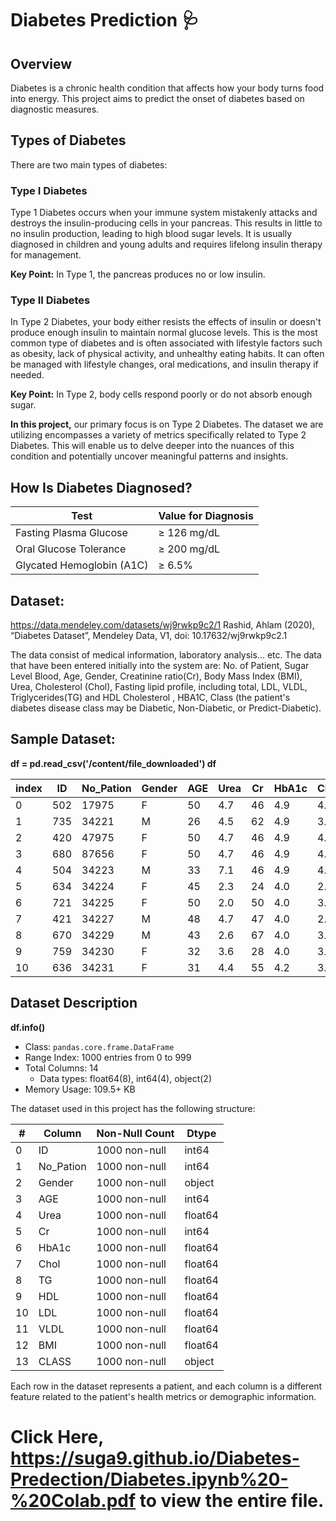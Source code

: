 # Diabetes Prediction 🩺

## Overview
Diabetes is a chronic health condition that affects how your body turns food into energy. This project aims to predict the onset of diabetes based on diagnostic measures.

## Types of Diabetes
There are two main types of diabetes:

### Type I Diabetes
Type 1 Diabetes occurs when your immune system mistakenly attacks and destroys the insulin-producing cells in your pancreas. This results in little to no insulin production, leading to high blood sugar levels. It is usually diagnosed in children and young adults and requires lifelong insulin therapy for management.

**Key Point:** In Type 1, the pancreas produces no or low insulin.

### Type II Diabetes
In Type 2 Diabetes, your body either resists the effects of insulin or doesn't produce enough insulin to maintain normal glucose levels. This is the most common type of diabetes and is often associated with lifestyle factors such as obesity, lack of physical activity, and unhealthy eating habits. It can often be managed with lifestyle changes, oral medications, and insulin therapy if needed.

**Key Point:** In Type 2, body cells respond poorly or do not absorb enough sugar.

**In this project,** 
our primary focus is on Type 2 Diabetes. The dataset we are utilizing encompasses a variety of metrics specifically related to Type 2 Diabetes. This will enable us to delve deeper into the nuances of this condition and potentially uncover meaningful patterns and insights.


## How Is Diabetes Diagnosed?

| Test | Value for Diagnosis |
| --- | --- |
| Fasting Plasma Glucose | ≥ 126 mg/dL |
| Oral Glucose Tolerance | ≥ 200 mg/dL |
| Glycated Hemoglobin (A1C) | ≥ 6.5% |

## Dataset:
https://data.mendeley.com/datasets/wj9rwkp9c2/1 Rashid, Ahlam (2020), “Diabetes Dataset”, Mendeley Data, V1, doi: 10.17632/wj9rwkp9c2.1

The data consist of medical information, laboratory analysis… etc. The data that have been entered initially into the system are: No. of Patient, Sugar Level
Blood, Age, Gender, Creatinine ratio(Cr), Body Mass Index (BMI), Urea, Cholesterol (Chol), Fasting lipid profile, including total, LDL, VLDL, Triglycerides(TG) and 
HDL Cholesterol , HBA1C, Class (the patient's diabetes disease class may be Diabetic, Non-Diabetic, or Predict-Diabetic).

## Sample Dataset:

**df = pd.read_csv('/content/file_downloaded')
df**

|index|ID|No\_Pation|Gender|AGE|Urea|Cr|HbA1c|Chol|TG|HDL|LDL|VLDL|BMI|CLASS|
|---|---|---|---|---|---|---|---|---|---|---|---|---|---|---|
|0|502|17975|F|50|4\.7|46|4\.9|4\.2|0\.9|2\.4|1\.4|0\.5|24\.0|N|
|1|735|34221|M|26|4\.5|62|4\.9|3\.7|1\.4|1\.1|2\.1|0\.6|23\.0|N|
|2|420|47975|F|50|4\.7|46|4\.9|4\.2|0\.9|2\.4|1\.4|0\.5|24\.0|N|
|3|680|87656|F|50|4\.7|46|4\.9|4\.2|0\.9|2\.4|1\.4|0\.5|24\.0|N|
|4|504|34223|M|33|7\.1|46|4\.9|4\.9|1\.0|0\.8|2\.0|0\.4|21\.0|N|
|5|634|34224|F|45|2\.3|24|4\.0|2\.9|1\.0|1\.0|1\.5|0\.4|21\.0|N|
|6|721|34225|F|50|2\.0|50|4\.0|3\.6|1\.3|0\.9|2\.1|0\.6|24\.0|N|
|7|421|34227|M|48|4\.7|47|4\.0|2\.9|0\.8|0\.9|1\.6|0\.4|24\.0|N|
|8|670|34229|M|43|2\.6|67|4\.0|3\.8|0\.9|2\.4|3\.7|1\.0|21\.0|N|
|9|759|34230|F|32|3\.6|28|4\.0|3\.8|2\.0|2\.4|3\.8|1\.0|24\.0|N|
|10|636|34231|F|31|4\.4|55|4\.2|3\.6|0\.7|1\.7|1\.6|0\.3|23\.0|N|

## Dataset Description

**df.info()**

- Class: `pandas.core.frame.DataFrame`
- Range Index: 1000 entries from 0 to 999
- Total Columns: 14
    - Data types: float64(8), int64(4), object(2)
- Memory Usage: 109.5+ KB
  

The dataset used in this project has the following structure:

| # | Column | Non-Null Count | Dtype |
| --- | --- | --- | --- |
| 0 | ID | 1000 non-null | int64 |
| 1 | No_Pation | 1000 non-null | int64 |
| 2 | Gender | 1000 non-null | object |
| 3 | AGE | 1000 non-null | int64 |
| 4 | Urea | 1000 non-null | float64 |
| 5 | Cr | 1000 non-null | int64 |
| 6 | HbA1c | 1000 non-null | float64 |
| 7 | Chol | 1000 non-null | float64 |
| 8 | TG | 1000 non-null | float64 |
| 9 | HDL | 1000 non-null | float64 |
| 10 | LDL | 1000 non-null | float64 |
| 11 | VLDL | 1000 non-null | float64 |
| 12 | BMI | 1000 non-null | float64 |
| 13 | CLASS | 1000 non-null | object |

Each row in the dataset represents a patient, and each column is a different feature related to the patient's health metrics or demographic information.

# Click Here, https://suga9.github.io/Diabetes-Predection/Diabetes.ipynb%20-%20Colab.pdf to view the entire file.




